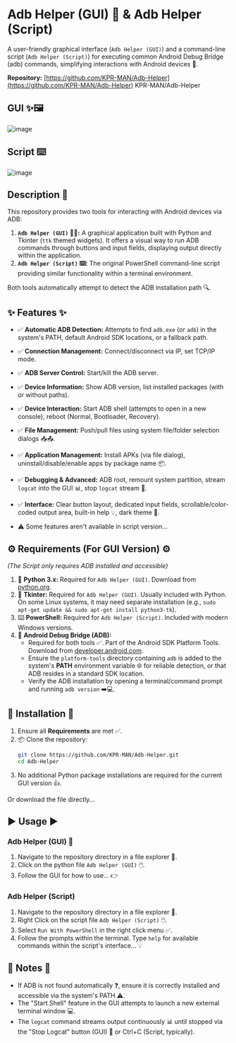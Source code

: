# Adb Helper (GUI) 🎨 & Adb Helper (Script)

A user-friendly graphical interface (`Adb Helper (GUI)`) and a command-line script (`Adb Helper (Script)`) for executing common Android Debug Bridge (adb) commands, simplifying interactions with Android devices 📱.

**Repository:** [https://github.com/KPR-MAN/Adb-Helper](https://github.com/KPR-MAN/Adb-Helper)  KPR-MAN/Adb-Helper

## GUI ✨🖼️
![image](https://github.com/user-attachments/assets/585357aa-77d5-4d87-a030-d7ac5e9774bc)

## Script ⌨️
![image](https://github.com/user-attachments/assets/e2c8213b-7c6f-4741-b5b8-217ce9d59ec2)


## Description 📝

This repository provides two tools for interacting with Android devices via ADB:

1.  **`Adb Helper (GUI)` 🎨🐍:** A graphical application built with Python and Tkinter (`ttk` themed widgets). It offers a visual way to run ADB commands through buttons and input fields, displaying output directly within the application.
2.  **`Adb Helper (Script)` ⌨️:** The original PowerShell command-line script providing similar functionality within a terminal environment.

Both tools automatically attempt to detect the ADB installation path 🔍.

## ✨ Features ✨

*   ✅ **Automatic ADB Detection:** Attempts to find `adb.exe` (or `adb`) in the system's PATH, default Android SDK locations, or a fallback path.
*   ✅ **Connection Management:** Connect/disconnect via IP, set TCP/IP mode.
*   ✅ **ADB Server Control:** Start/kill the ADB server.
*   ✅ **Device Information:** Show ADB version, list installed packages (with or without paths).
*   ✅ **Device Interaction:** Start ADB shell (attempts to open in a new console), reboot (Normal, Bootloader, Recovery).
*   ✅ **File Management:** Push/pull files using system file/folder selection dialogs 📥📤.
*   ✅ **Application Management:** Install APKs (via file dialog), uninstall/disable/enable apps by package name 📦.
*   ✅ **Debugging & Advanced:** ADB root, remount system partition, stream `logcat` into the GUI 📊, stop `logcat` stream 🛑.
*   ✅ **Interface:** Clear button layout, dedicated input fields, scrollable/color-coded output area, built-in help 💡, dark theme 🌙.

*   ⚠️ Some features aren't available in script version...

## ⚙️ Requirements (For GUI Version) ⚙️
*(The Script only requires ADB installed and accessible)*

1.  🐍 **Python 3.x:** Required for `Adb Helper (GUI)`. Download from [python.org](https://www.python.org/).
2.  🎨 **Tkinter:** Required for `Adb Helper (GUI)`. Usually included with Python. On some Linux systems, it may need separate installation (e.g., `sudo apt-get update && sudo apt-get install python3-tk`).
3.  ⌨️ **PowerShell:** Required for `Adb Helper (Script)`. Included with modern Windows versions.
4.  🤖 **Android Debug Bridge (ADB):**
    *   Required for both tools ✅. Part of the Android SDK Platform Tools. Download from [developer.android.com](https://developer.android.com/studio/releases/platform-tools).
    *   Ensure the `platform-tools` directory containing `adb` is added to the system's **PATH** environment variable 🌐 for reliable detection, or that ADB resides in a standard SDK location.
    *   Verify the ADB installation by opening a terminal/command prompt and running `adb version` ➡️💻.

## 🚀 Installation 🚀

1.  Ensure all **Requirements** are met ✅.
2.  📦 Clone the repository:
    ```bash
    git clone https://github.com/KPR-MAN/Adb-Helper.git
    cd Adb-Helper
    ```
3.  No additional Python package installations are required for the current GUI version 👍.

Or download the file directly...

## ▶️ Usage ▶️

### Adb Helper (GUI) 🎨

1.  Navigate to the repository directory in a file explorer 📁.
2.  Click on the python file `Adb Helper (GUI)` 🖱️.
3.  Follow the GUI for how to use... 👉

### Adb Helper (Script)

1.  Navigate to the repository directory in a file explorer 📁.
2.  Right Click on the script file `Adb Helper (Script)` 🖱️.
3.  Select `Run With PowerShell` in the right click menu ✅.
4.  Follow the prompts within the terminal. Type `help` for available commands within the script's interface... 💡

## 📌 Notes 📌

*   If ADB is not found automatically ❓, ensure it is correctly installed and accessible via the system's PATH ⚠️.
*   The "Start Shell" feature in the GUI attempts to launch a new external terminal window 💻.
*   The `logcat` command streams output continuously 📊 until stopped via the "Stop Logcat" button (GUI) 🛑 or Ctrl+C (Script, typically).
